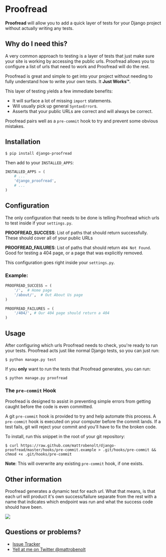 # Proofread
**Proofread** will allow you to add a quick layer of tests for your Django project without actually writing any tests.

## Why do I need this?
A very common approach to testing is a layer of tests that just make sure your site is working by accessing the public urls. Proofread allows you to configure a list of urls that need to work and Proofread will do the rest.

Proofread is great and simple to get into your project without needing to fully understand how to write your own tests. It **Just Works™**.

This layer of testing yields a few immediate benefits:
 * It will surface a lot of missing `import` statements.
 * Will usually pick up general `SyntaxError`s.
 * Asserts that your public URLs are correct and will always be correct.

Proofread pairs well as a `pre-commit` hook to try and prevent some obvious mistakes.

## Installation
```
$ pip install django-proofread
```

Then add to your `INSTALLED_APPS`:
```python
INSTALLED_APPS = (
    # ...
    'django_proofread',
    # ...
)
```

## Configuration
The only configuration that needs to be done is telling Proofread which urls to test inside if your `settings.py`.

**PROOFREAD_SUCCESS**: List of paths that should return successfully. These should cover all of your public URLs

**PROOFREAD_FAILURES**: List of paths that should return `404 Not Found`. Good for testing a 404 page, or a page that was explicitly removed.

This configuration goes right inside your `settings.py`.

### Example:
```python
PROOFREAD_SUCCESS = (
    '/',  # Home page
    '/about/',  # Out About Us page
)

PROOFREAD_FAILURES = (
    '/404/', # Our 404 page should return a 404
)
```

## Usage
After configuring which urls Proofread needs to check, you're ready to run your tests. Proofread acts just like normal Django tests, so you can just run:

```
$ python manage.py test
```

If you **only** want to run the tests that Proofread generates, you can run:

```
$ python manage.py proofread
```

### The `pre-commit` Hook
Proofread is designed to assist in preventing simple errors from getting caught before the code is even committed.

A git `pre-commit` hook is provided to try and help automate this process. A `pre-commit` hook is executed on your computer before the commit lands. If a test fails, git will reject your commit and you'll have to fix the broken code.

To install, run this snippet in the root of your git repository:

```
$ curl https://raw.github.com/mattrobenolt/django-proofread/master/hooks/pre-commit.example > .git/hooks/pre-commit && chmod +x .git/hooks/pre-commit
```

**Note**: This will overwrite any existing `pre-commit` hook, if one exists.

## Other information
Proofread generates a dynamic test for each url. What that means, is that each url will product it's own success/failure separate from the rest with a name that indicates which endpoint was run and what the success code should have been.


![](http://i.imgur.com/YGDfflh.png)

## Questions or problems?
 * [Issue Tracker](https://github.com/mattrobenolt/django-proofread/issues)
 * [Yell at me on Twitter @mattrobenolt](https://twitter.com/mattrobenolt)
